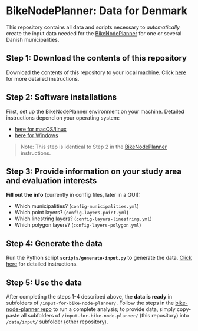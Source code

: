 # BikeNodePlanner: Data for Denmark

This repository contains all data and scripts necessary to _automatically_ create the input data needed for the [BikeNodePlanner](https://github.com/anastassiavybornova/bike-node-planner) for one or several Danish municipalities.

## Step 1: Download the contents of this repository

Download the contents of this repository to your local machine. Click [here](./docs/download-repo.md) for more detailed instructions.

## Step 2: Software installations

First, set up the BikeNodePlanner environment on your machine. Detailed instructions depend on your operating system:
* [here for macOS/linux](https://github.com/anastassiavybornova/bike-node-planner/blob/main/docs/step02_install_software_macos.md)
* [here for Windows](https://github.com/anastassiavybornova/bike-node-planner/blob/main/docs/step02_install_software_windows.md)

> Note: This step is identical to Step 2 in the [BikeNodePlanner](https://github.com/anastassiavybornova/bike-node-planner?tab=readme-ov-file#step-2-software-installations) instructions.

## Step 3: Provide information on your study area and evaluation interests

**Fill out the info** (currently in config files, later in a GUI):
* Which municipalities? (`config-municipalities.yml`)
* Which point layers? (`config-layers-point.yml`)
* Which linestring layers? (`config-layers-linestring.yml`)
* Which polygon layers? (`config-layers-polygon.yml`)

## Step 4: Generate the data

Run the Python script **`scripts/generate-input.py`** to generate the data. [Click here]() for detailed instructions.

## Step 5: Use the data

After completing the steps 1-4 described above, the **data is ready** in subfolders of `/input-for-bike-node-planner/`. Follow the steps in the [bike-node-planner repo](https://github.com/anastassiavybornova/bike-node-planner) to run a complete analysis; to provide data, simply copy-paste all subfolders of `/input-for-bike-node-planner/` (this repository) into `/data/input/` subfolder (other repository).